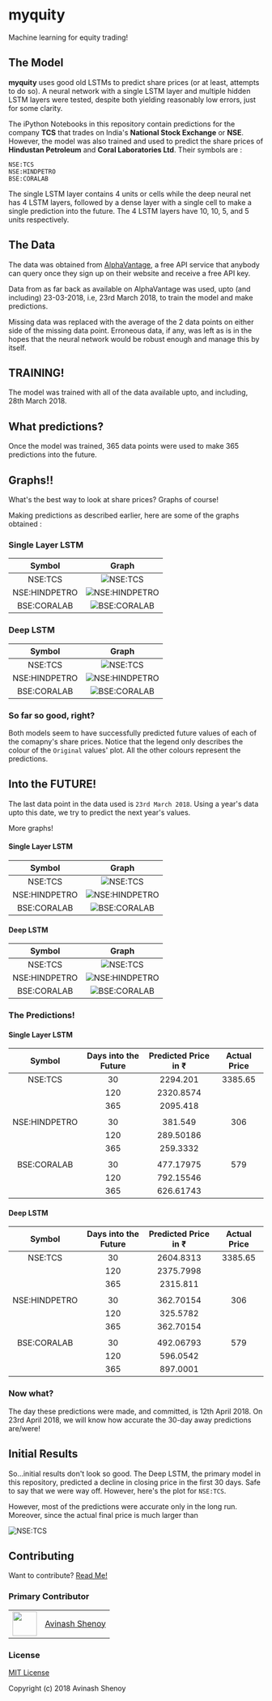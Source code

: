 # myquity

Machine learning for equity trading!

## The Model

**myquity** uses good old LSTMs to predict share prices (or at least, attempts to do so). A neural network with a single LSTM layer and multiple hidden LSTM layers were tested, despite both yielding reasonably low errors, just for some clarity.

The iPython Notebooks in this repository contain predictions for the company **TCS** that trades on India's **National Stock Exchange** or **NSE**. However, the model was also trained and used to predict the share prices of **Hindustan Petroleum** and **Coral Laboratories Ltd**. Their symbols are :

    NSE:TCS
    NSE:HINDPETRO
    BSE:CORALAB


The single LSTM layer contains 4 units or cells while the deep neural net has 4 LSTM layers, followed by a dense layer with a single cell to make a single prediction into the future. The 4 LSTM layers have 10, 10, 5, and 5 units respectively.

## The Data

The data was obtained from [AlphaVantage](https://www.alphavantage.co), a free API service that anybody can query once they sign up on their website and receive a free API key.

Data from as far back as available on AlphaVantage was used, upto (and including) 23-03-2018, i.e, 23rd March 2018, to train the model and make predictions.

Missing data was replaced with the average of the 2 data points on either side of the missing data point. Erroneous data, if any, was left as is in the hopes that the neural network would be robust enough and manage this by itself.

## TRAINING!

The model was trained with all of the data available upto, and including, 28th March 2018.

## What predictions?

Once the model was trained, 365 data points were used to make 365 predictions into the future.

## Graphs!!

What's the best way to look at share prices? Graphs of course!

Making predictions as described earlier, here are some of the graphs obtained :

### Single Layer LSTM

|Symbol|Graph|
|:-:|:-:|
| NSE:TCS | ![NSE:TCS](https://github.com/avinashshenoy97/myquity/blob/master/plots/Single%20LSTM/NSE:TCS.png) |
| NSE:HINDPETRO|![NSE:HINDPETRO](https://github.com/avinashshenoy97/myquity/blob/master/plots/Single%20LSTM/NSE:HINDPETRO.png) |
| BSE:CORALAB | ![BSE:CORALAB](https://github.com/avinashshenoy97/myquity/blob/master/plots/Single%20LSTM/BSE:CORALAB.png) |


### Deep LSTM

|Symbol|Graph|
|:-:|:-:|
| NSE:TCS | ![NSE:TCS](https://github.com/avinashshenoy97/myquity/blob/master/plots/Deep%20LSTM/NSE:TCS.png) |
| NSE:HINDPETRO|![NSE:HINDPETRO](https://github.com/avinashshenoy97/myquity/blob/master/plots/Deep%20LSTM/NSE:HINDPETRO.png) |
| BSE:CORALAB | ![BSE:CORALAB](https://github.com/avinashshenoy97/myquity/blob/master/plots/Deep%20LSTM/BSE:CORALAB.png) |

### So far so good, right?

Both models seem to have successfully predicted future values of each of the comapny's share prices. Notice that the legend only describes the colour of the `Original` values' plot. All the other colours represent the predictions.

## Into the FUTURE!

The last data point in the data used is `23rd March 2018`. Using a year's data upto this date, we try to predict the next year's values.

More graphs!

#### Single Layer LSTM

|Symbol|Graph|
|:-:|:-:|
| NSE:TCS | ![NSE:TCS](https://github.com/avinashshenoy97/myquity/blob/master/plots/Single%20LSTM/Future/nextNSE:TCS.png) |
| NSE:HINDPETRO|![NSE:HINDPETRO](https://github.com/avinashshenoy97/myquity/blob/master/plots/Single%20LSTM/Future/nextNSE:HINDPETRO.png) |
| BSE:CORALAB | ![BSE:CORALAB](https://github.com/avinashshenoy97/myquity/blob/master/plots/Single%20LSTM/Future/nextBSE:CORALAB.png) |

#### Deep LSTM

|Symbol|Graph|
|:-:|:-:|
| NSE:TCS | ![NSE:TCS](https://github.com/avinashshenoy97/myquity/blob/master/plots/Deep%20LSTM/Future/nextNSE:TCS.png) |
| NSE:HINDPETRO|![NSE:HINDPETRO](https://github.com/avinashshenoy97/myquity/blob/master/plots/Deep%20LSTM/Future/nextNSE:HINDPETRO.png) |
| BSE:CORALAB | ![BSE:CORALAB](https://github.com/avinashshenoy97/myquity/blob/master/plots/Deep%20LSTM/Future/nextBSE:CORALAB.png) |


### The Predictions!

#### Single Layer LSTM

| Symbol | Days into the Future | Predicted Price in ₹ | Actual Price |
| :----: | :----: | :-------------: | :-: |
| NSE:TCS | 30 | 2294.201 | 3385.65 |
|  | 120 | 2320.8574 | |
|  | 365 | 2095.418 | |
| | | | |
| NSE:HINDPETRO | 30 | 381.549 | 306 |
| | 120 | 289.50186 | |
| | 365 | 259.3332 | |
| | | | |
| BSE:CORALAB | 30 | 477.17975 | 579 |
| | 120 | 792.15546 | |
| | 365 | 626.61743 | |

#### Deep LSTM

| Symbol | Days into the Future | Predicted Price in ₹ | Actual Price |
| :----: | :----: | :-------------: | :-: |
| NSE:TCS | 30 | 2604.8313 | 3385.65 |
|  | 120 | 2375.7998 | |
|  | 365 | 2315.811 | |
| | | | |
| NSE:HINDPETRO | 30 | 362.70154 | 306 |
| | 120 | 325.5782 | |
| | 365 | 362.70154 | |
| | | | |
| BSE:CORALAB | 30 | 492.06793 | 579 |
| | 120 | 596.0542 | |
| | 365 | 897.0001 | |

### Now what?

The day these predictions were made, and committed, is 12th April 2018. On 23rd April 2018, we will know how accurate the 30-day away predictions are/were!

## Initial Results

So...initial results don't look so good. The Deep LSTM, the primary model in this repository, predicted a decline in closing price in the first 30 days. Safe to say that we were way off. However, here's the plot for `NSE:TCS`.

However, most of the predictions were accurate only in the long run. Moreover, since the actual final price is much larger than

![NSE:TCS](https://github.com/avinashshenoy97/myquity/blob/master/plots/Deep%20LSTM/Future/soFarSo.png)

## Contributing

Want to contribute? [Read Me!](https://github.com/avinashshenoy97/myquity/blob/master/CONTRIBUTING.md)

### Primary Contributor
| | |
| :-: | :-: |
| <img src="https://github.com/avinashshenoy97.png" width="48"> | [Avinash Shenoy](https://github.com/avinashshenoy97) | 


### License

[MIT License](https://github.com/avinashshenoy97/myquity/blob/master/LICENSE)

Copyright (c) 2018 Avinash Shenoy